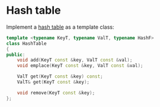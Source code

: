 # Hash table

Implement a [hash table](https://en.wikipedia.org/wiki/Hash_table) as a template class:

```cpp
template <typename KeyT, typename ValT, typename HashF>
class HashTable
{
public:
    void add(KeyT const &key, ValT const &val);
    void emplace(KeyT const &key, ValT const &val);

    ValT get(KeyT const &key) const;
    ValT& get(KeyT const &key);

    void remove(KeyT const &key);
};
```